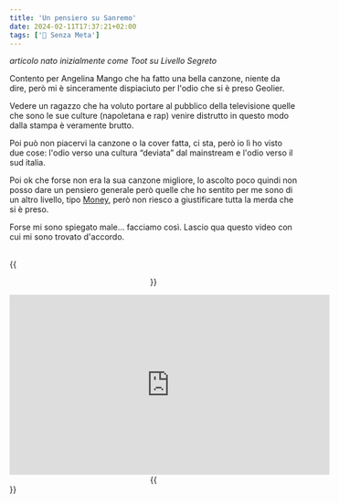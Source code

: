 ```yaml
---
title: 'Un pensiero su Sanremo'
date: 2024-02-11T17:37:21+02:00
tags: ['📔 Senza Meta']
---
```


_articolo nato inizialmente come Toot su Livello Segreto_

Contento per Angelina Mango che ha fatto una bella canzone, niente da dire, però mi è sinceramente dispiaciuto per l'odio che si è preso Geolier.

Vedere un ragazzo che ha voluto portare al pubblico della televisione quelle che sono le sue culture (napoletana e rap) venire distrutto in questo modo dalla stampa è veramente brutto.


Poi può non piacervi la canzone o la cover fatta, ci sta, però io lì ho visto due cose: l'odio verso una cultura “deviata” dal mainstream e l'odio verso il sud italia.

Poi ok che forse non era la sua canzone migliore, lo ascolto poco quindi non posso dare un pensiero generale però quelle che ho sentito per me sono di un altro livello, tipo [Money](https://vid.puffyan.us/watch?v=MVEVhtoYBxE), però non riesco a giustificare tutta la merda che si è preso.

Forse mi sono spiegato male...
facciamo così.
Lascio qua questo video con cui mi sono trovato d'accordo.<br /><br />

{{<center>}}
<iframe width="560" height="315" src="https://www.youtube.com/embed/piKnuWK_jxI?si=hGio4lUybb-G6Hgu" title="YouTube video player" frameborder="0" allow="accelerometer; autoplay; clipboard-write; encrypted-media; gyroscope; picture-in-picture; web-share" allowfullscreen></iframe>
{{</center>}}